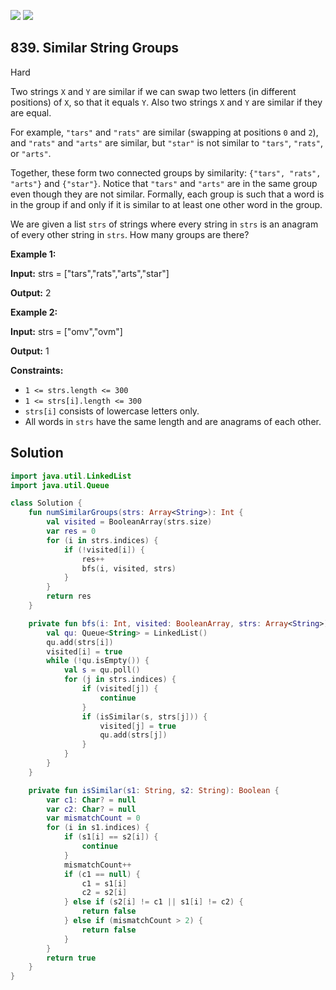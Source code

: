 [![](https://img.shields.io/github/stars/javadev/LeetCode-in-Kotlin?label=Stars&style=flat-square)](https://github.com/javadev/LeetCode-in-Kotlin)
[![](https://img.shields.io/github/forks/javadev/LeetCode-in-Kotlin?label=Fork%20me%20on%20GitHub%20&style=flat-square)](https://github.com/javadev/LeetCode-in-Kotlin/fork)

## 839\. Similar String Groups

Hard

Two strings `X` and `Y` are similar if we can swap two letters (in different positions) of `X`, so that it equals `Y`. Also two strings `X` and `Y` are similar if they are equal.

For example, `"tars"` and `"rats"` are similar (swapping at positions `0` and `2`), and `"rats"` and `"arts"` are similar, but `"star"` is not similar to `"tars"`, `"rats"`, or `"arts"`.

Together, these form two connected groups by similarity: `{"tars", "rats", "arts"}` and `{"star"}`. Notice that `"tars"` and `"arts"` are in the same group even though they are not similar. Formally, each group is such that a word is in the group if and only if it is similar to at least one other word in the group.

We are given a list `strs` of strings where every string in `strs` is an anagram of every other string in `strs`. How many groups are there?

**Example 1:**

**Input:** strs = ["tars","rats","arts","star"]

**Output:** 2

**Example 2:**

**Input:** strs = ["omv","ovm"]

**Output:** 1

**Constraints:**

*   `1 <= strs.length <= 300`
*   `1 <= strs[i].length <= 300`
*   `strs[i]` consists of lowercase letters only.
*   All words in `strs` have the same length and are anagrams of each other.

## Solution

```kotlin
import java.util.LinkedList
import java.util.Queue

class Solution {
    fun numSimilarGroups(strs: Array<String>): Int {
        val visited = BooleanArray(strs.size)
        var res = 0
        for (i in strs.indices) {
            if (!visited[i]) {
                res++
                bfs(i, visited, strs)
            }
        }
        return res
    }

    private fun bfs(i: Int, visited: BooleanArray, strs: Array<String>) {
        val qu: Queue<String> = LinkedList()
        qu.add(strs[i])
        visited[i] = true
        while (!qu.isEmpty()) {
            val s = qu.poll()
            for (j in strs.indices) {
                if (visited[j]) {
                    continue
                }
                if (isSimilar(s, strs[j])) {
                    visited[j] = true
                    qu.add(strs[j])
                }
            }
        }
    }

    private fun isSimilar(s1: String, s2: String): Boolean {
        var c1: Char? = null
        var c2: Char? = null
        var mismatchCount = 0
        for (i in s1.indices) {
            if (s1[i] == s2[i]) {
                continue
            }
            mismatchCount++
            if (c1 == null) {
                c1 = s1[i]
                c2 = s2[i]
            } else if (s2[i] != c1 || s1[i] != c2) {
                return false
            } else if (mismatchCount > 2) {
                return false
            }
        }
        return true
    }
}
```